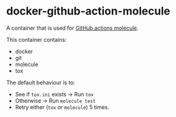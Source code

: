 # docker-github-action-molecule

A container that is used for [GitHub actions molecule](https://github.com/marketplace/actions/molecule-action).

This container contains:
- docker
- git
- molecule
- tox

The default behaviour is to:
- See if `tox.ini` exists -> Run `tox`
- Otherwise -> Run `molecule test`
- Retry either (`tox` or `molecule`) 5 times.

